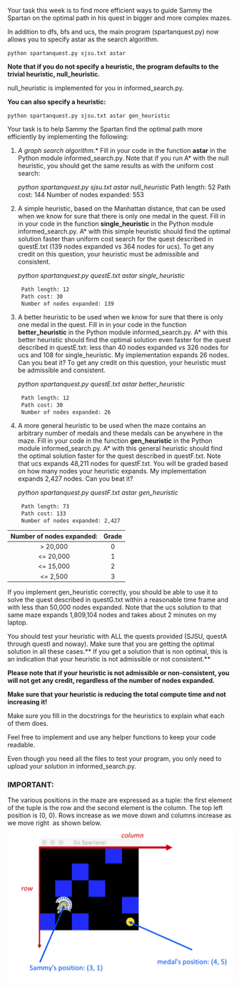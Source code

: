 Your task this week is to find more efficient ways to guide Sammy the Spartan on the optimal path in his quest in bigger and more complex mazes.

In addition to dfs, bfs and ucs, the main program (spartanquest.py) now allows you to specify astar as the search algorithm.

	python spartanquest.py sjsu.txt astar

**Note that if you do not specify a heuristic, the program defaults to the trivial heuristic, null_heuristic.**

null_heuristic is implemented for you in informed_search.py.

**You can also specify a heuristic:**

	python spartanquest.py sjsu.txt astar gen_heuristic

Your task is to help Sammy the Spartan find the optimal path more efficiently by implementing the following:

1. **A* graph search algorithm.** Fill in your code in the function **astar** in the Python module informed_search.py.
Note that if you run A* with the null heuristic, you should get the same results as with the uniform cost search:

	*python spartanquest.py sjsu.txt astar null_heuristic*
		Path length: 52
		Path cost: 144
		Number of nodes expanded: 553

2. A simple heuristic, based on the Manhattan distance, that can be used when we know for sure that there is only one medal in the quest. Fill in in your code in the function **single_heuristic** in the Python module informed_search.py. A* with this simple heuristic should find the optimal solution faster than uniform cost search for the quest described in questE.txt (139 nodes expanded vs 364 nodes for ucs). To get any credit on this question, your heuristic must be admissible and consistent.

	*python spartanquest.py questE.txt astar single_heuristic*

        Path length: 12
        Path cost: 30
        Number of nodes expanded: 139

3. A better heuristic to be used when we know for sure that there is only one medal in the quest. Fill in in your code in the function **better_heuristic** in the Python module informed_search.py. A* with this better heuristic
should find the optimal solution even faster for the quest described in questE.txt: less than 40 nodes expanded vs 326 nodes for ucs and 108 for single_heuristic. My implementation expands 26 nodes. Can you beat it? To get any credit on this question, your heuristic must be admissible and consistent.

	*python spartanquest.py questE.txt astar better_heuristic*

		Path length: 12
		Path cost: 30
		Number of nodes expanded: 26

4. A more general heuristic to be used when the maze contains an arbitrary number of medals and these medals can be anywhere in the maze. Fill in your code in the function **gen_heuristic** in the Python module informed_search.py. A* with this general heuristic should find the optimal solution faster for the quest described in questF.txt. Note that ucs expands 48,211 nodes for questF.txt. You will be graded based on how many nodes your heuristic expands. My implementation expands 2,427 nodes. Can you beat it?

	*python spartanquest.py questF.txt astar gen_heuristic*

		Path length: 73
		Path cost: 133
		Number of nodes expanded: 2,427

|Number of nodes expanded: | Grade |
| :------------: | :------------: |
| > 20,000  | 0  |
| <= 20,000  |  1 |
|  <= 15,000 |  2 |
| <= 2,500  |  3 |

If you implement gen_heuristic correctly, you should be able to use it to solve the quest described in questG.txt within a reasonable time frame and with less than 50,000 nodes expanded. Note that the ucs solution to that same maze expands 1,809,104 nodes and takes about 2 minutes on my laptop.

You should test your heuristic with ALL the quests provided (SJSU, questA through questI and noway). Make sure that you are getting the optimal solution in all these cases.** If you get a solution that is non optimal, this is an indication that your heuristic is not admissible or not consistent.**

**Please note that if your heuristic is not admissible or non-consistent, you will not get any credit, regardless of the number of nodes expanded.**

**Make sure that your heuristic is reducing the total compute time and not increasing it!**

Make sure you fill in the docstrings for the heuristics to explain what each of them does.

Feel free to implement and use any helper functions to keep your code readable.

Even though you need all the files to test your program, you only need to upload your solution in informed_search.py.

### IMPORTANT:

The various positions in the maze are expressed as a tuple: the first element of the tuple is the row and the second element is the column. The top left position is (0, 0). Rows increase as we move down and columns increase as we move right ­ as shown below.
![ScreenShot](https://github.com/Itaru7/AI-ML/blob/master/A*/Screen%20Shot.png)